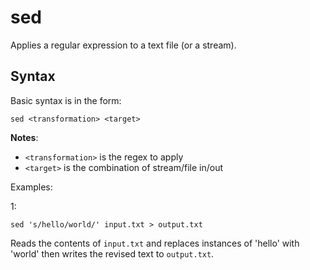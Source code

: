 sed
===

Applies a regular expression to a text file (or a stream).

Syntax
------

Basic syntax is in the form:

```
sed <transformation> <target>
```

**Notes**:
- `<transformation>` is the regex to apply
- `<target>` is the combination of stream/file in/out

Examples:

1:

```
sed 's/hello/world/' input.txt > output.txt
```

Reads the contents of `input.txt` and replaces instances of 'hello' with 'world' then writes the revised text to `output.txt`.


